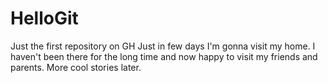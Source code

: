 # HelloGit
Just the first repository on GH
Just in few days I'm gonna visit my home. I haven't been there for the long time and now
happy to visit my friends and parents. More cool stories later.
